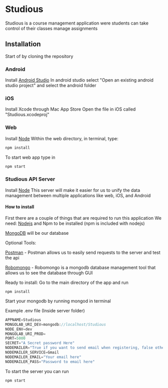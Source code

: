 # Studious
Studious is a course management application were students can take control of their classes manage assignments

## Installation
Start of by cloning the repository

### Android

Install [Android Studio](https://developer.android.com/studio/index.html)
In android studio select "Open an existing android studio project" and select the android folder

### iOS

Install Xcode through Mac App Store
Open the file in iOS called "Studious.xcodeproj"

### Web
Install [Node](https://nodejs.org/en/)
Within the web directory, in terminal, type: 
```javascript
npm install
```
To start web app type in
```javascript
npm start
```
### Studious API Server
Install [Node](https://nodejs.org/en/)
This server will make it easier for us to unify the data management between
multiple applications like web, iOS, and Android

#### How to install
First there are a couple of things that are required to run this application
We need:
[Nodejs](https://nodejs.org/en/) and Npm to be installed (npm is included with nodejs)

[MongoDB](https://www.mongodb.com/download-center?jmp=nav) will be our database

Optional Tools:

[Postman](https://www.getpostman.com/) - Postman allows us to easily send requests to the server and test the api

[Robomongo](https://robomongo.org/) - Robomongo is a mongodb database management tool that allows us to see the database through GUI

Ready to install:
Go to the main directory of the app and run 
```javacript
npm install
```
Start your mongodb by running mongod in terminal

Example .env file (Inside server folder)

```javascript
APPNAME=Studious
MONGOLAB_URI_DEV=mongodb://localhost/Studious
NODE_ENV=dev
MONGOLAB_URI_PROD=
PORT=5000
SECRET="A Secret password Here"
NODEMAILER="True if you want to send email when registering, false otherwise"
NODEMAILER_SERVICE=Gmail
NODEMAILER_EMAIL="Your email here"
NODEMAILER_PASS="Password to email here"
```
To start the server you can run
```javascript
npm start
```